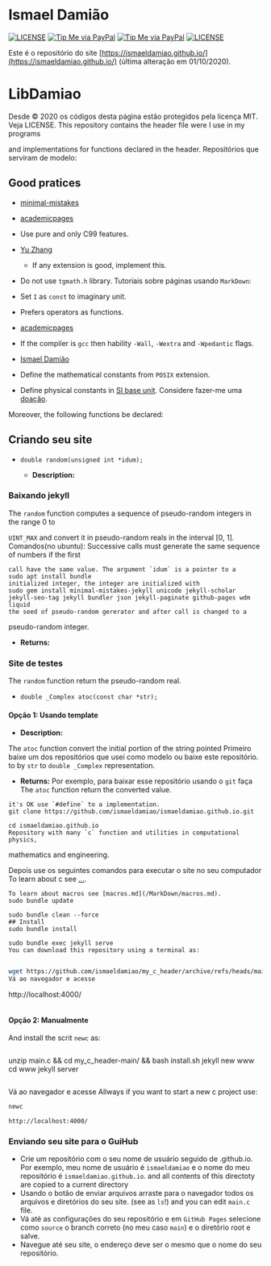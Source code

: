 # Ismael Damião

[![LICENSE](https://img.shields.io/badge/license-MIT-lightgrey.svg)](/LICENSE)
[![Tip Me via PayPal](https://img.shields.io/badge/PayPal-tip%20me-green.svg?logo=paypal)](https://www.paypal.com/cgi-bin/webscr?cmd=_s-xclick&hosted_button_id=D66EM3DGU35EE&source=url)
[![Tip Me via PayPal](https://img.shields.io/badge/PayPal-tip%20me-green.svg?logo=paypal)](https://www.paypal.com/cgi-bin/webscr?cmd=_s-xclick&hosted_button_id=D66EM3DGU35EE&source=url)
[![LICENSE](https://img.shields.io/badge/license-MIT-lightgrey.svg)](/LICENSE)


Este é o repositório do site [https://ismaeldamiao.github.io/](https://ismaeldamiao.github.io/) (última alteração em 01/10/2020).
# LibDamiao


Desde © 2020 os códigos desta página estão protegidos pela licença MIT. Veja LICENSE.
This repository contains the header file were I use in my programs

and implementations for functions declared in the header.
Repositórios que serviram de modelo:


## Good pratices
* [minimal-mistakes](https://github.com/mmistakes/minimal-mistakes)

* [academicpages](https://github.com/academicpages/academicpages.github.io)
* Use pure and only C99 features.
* [Yu Zhang](https://github.com/tesschin/yuzhangbit.github.io)
  * If any extension is good, implement this.

* Do not use `tgmath.h` library.
Tutoriais sobre páginas usando `MarkDown`:
* Set `I` as `const` to imaginary unit.

* Prefers operators as functions.
* [academicpages](https://academicpages.github.io/markdown/)
* If the compiler is `gcc` then hability `-Wall`, `-Wextra` and `-Wpedantic` flags.
* [Ismael Damião](https://ismaeldamiao.github.io/pt/markdown)
* Define the mathematical constants from `POSIX` extension.

* Define physical constants in [SI base unit](https://en.wikipedia.org/wiki/SI_base_unit).
Considere fazer-me uma [doação](https://www.paypal.com/cgi-bin/webscr?cmd=_s-xclick&hosted_button_id=D66EM3DGU35EE&source=url).


Moreover, the following functions be declared:
## Criando seu site
* `double random(unsigned int *idum);`

  * **Description:**
### Baixando jekyll
The `random` function computes a sequence of pseudo-random integers in the range 0 to

`UINT_MAX` and convert it in pseudo-random reals in the interval [0, 1].
Comandos(no ubuntu):
Successive calls must generate the same sequence of numbers if the first
```
call have the same value. The argument `idum` is a pointer to a
sudo apt install bundle
initialized integer, the integer are initialized with
sudo gem install minimal-mistakes-jekyll unicode jekyll-scholar jekyll-seo-tag jekyll bundler json jekyll-paginate github-pages wdm liquid
the seed of pseudo-random gererator and after call is changed to a
```
pseudo-random integer.

  * **Returns:**
### Site de testes
The `random` function return the pseudo-random real.

* `double _Complex atoc(const char *str);`
#### Opção 1: Usando template
  * **Description:**

The `atoc` function convert the initial portion of the string pointed
Primeiro baixe um dos repositórios que usei como modelo ou baixe este repositório.
to by `str` to `double _Complex` representation.

  * **Returns:**
Por exemplo, para baixar esse repositório usando o `git` faça
The `atoc` function return the converted value.


```
it's OK use `#define` to a implementation.
git clone https://github.com/ismaeldamiao/ismaeldamiao.github.io.git

cd ismaeldamiao.github.io
Repository with many `c` function and utilities in computational physics,
```
mathematics and engineering.


Depois use os seguintes comandos para executar o site no seu computador
To learn about c see [...](...).


```
To learn about macros see [macros.md](/MarkDown/macros.md).
sudo bundle update

sudo bundle clean --force
## Install
sudo bundle install

sudo bundle exec jekyll serve
You can download this repository using a terminal as:
```
```bash

wget https://github.com/ismaeldamiao/my_c_header/archive/refs/heads/main.zip
Vá ao navegador e acesse

```
http://localhost:4000/
```
```


#### Opção 2: Manualmente
And install the scrit `newc` as:

```bash
```
unzip main.c && cd my_c_header-main/ && bash install.sh
jekyll new www
cd www
jekyll server
```
```


Vá ao navegador e acesse
Allways if you want to start a new c project use:
```bash
newc
```
```
http://localhost:4000/
```

### Enviando seu site para o GuiHub


* Crie um repositório com o seu nome de usuário seguido de .github.io. Por exemplo, meu nome de usuário é `ismaeldamiao` e o nome do meu repositório é `ismaeldamiao.github.io`.
and all contents of this directoty are copied to a current directory
* Usando o botão de enviar arquivos arraste para o navegador todos os arquivos e diretórios do seu site.
(see as `ls`!) and you can edit `main.c` file.
* Vá até as configurações do seu repositório e em `GitHub Pages` selecione como `source` o branch correto (no meu caso `main`) e o diretório root e salve.
* Navegue até seu site, o endereço deve ser o mesmo que o nome do seu repositório.
